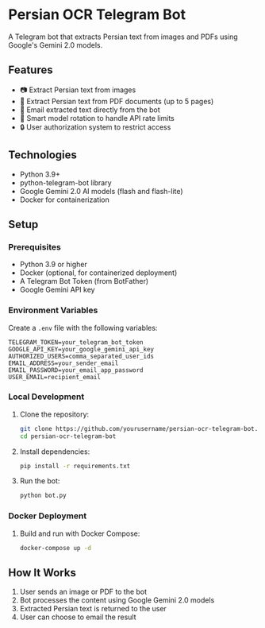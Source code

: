 # Persian OCR Telegram Bot

A Telegram bot that extracts Persian text from images and PDFs using Google's Gemini 2.0 models.

## Features

- 📷 Extract Persian text from images
- 📄 Extract Persian text from PDF documents (up to 5 pages)
- 📧 Email extracted text directly from the bot
- 🔄 Smart model rotation to handle API rate limits
- 🔒 User authorization system to restrict access

## Technologies

- Python 3.9+
- python-telegram-bot library
- Google Gemini 2.0 AI models (flash and flash-lite)
- Docker for containerization

## Setup

### Prerequisites

- Python 3.9 or higher
- Docker (optional, for containerized deployment)
- A Telegram Bot Token (from BotFather)
- Google Gemini API key

### Environment Variables

Create a `.env` file with the following variables:

```
TELEGRAM_TOKEN=your_telegram_bot_token
GOOGLE_API_KEY=your_google_gemini_api_key
AUTHORIZED_USERS=comma_separated_user_ids
EMAIL_ADDRESS=your_sender_email
EMAIL_PASSWORD=your_email_app_password
USER_EMAIL=recipient_email
```

### Local Development

1. Clone the repository:

   ```bash
   git clone https://github.com/yourusername/persian-ocr-telegram-bot.git
   cd persian-ocr-telegram-bot
   ```

2. Install dependencies:

   ```bash
   pip install -r requirements.txt
   ```

3. Run the bot:
   ```bash
   python bot.py
   ```

### Docker Deployment

1. Build and run with Docker Compose:
   ```bash
   docker-compose up -d
   ```

## How It Works

1. User sends an image or PDF to the bot
2. Bot processes the content using Google Gemini 2.0 models
3. Extracted Persian text is returned to the user
4. User can choose to email the result
